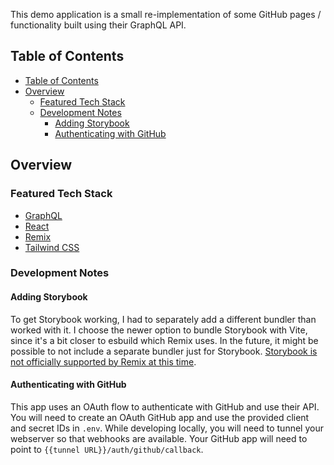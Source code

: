This demo application is a small re-implementation of some GitHub pages / functionality built using their GraphQL API.

## Table of Contents

- [Table of Contents](#table-of-contents)
- [Overview](#overview)
  - [Featured Tech Stack](#featured-tech-stack)
  - [Development Notes](#development-notes)
    - [Adding Storybook](#adding-storybook)
    - [Authenticating with GitHub](#authenticating-with-github)

## Overview

### Featured Tech Stack

- [GraphQL](https://graphql.org/)
- [React](https://reactjs.org)
- [Remix](https://remix.run)
- [Tailwind CSS](https://tailwindcss.com)

### Development Notes

#### Adding Storybook

To get Storybook working, I had to separately add a different bundler than worked with it. I choose the newer option to bundle Storybook with Vite, since it's a bit closer to esbuild which Remix uses. In the future, it might be possible to not include a separate bundler just for Storybook. [Storybook is not officially supported by Remix at this time](https://github.com/remix-run/remix/issues/214).

#### Authenticating with GitHub

This app uses an OAuth flow to authenticate with GitHub and use their API. You will need to create an OAuth GitHub app and use the provided client and secret IDs in `.env`. While developing locally, you will need to tunnel your webserver so that webhooks are available. Your GitHub app will need to point to `{{tunnel URL}}/auth/github/callback`.
